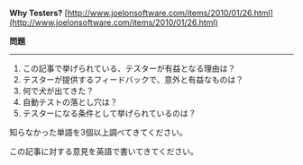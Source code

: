 **Why Testers?**
[http://www.joelonsoftware.com/items/2010/01/26.html](http://www.joelonsoftware.com/items/2010/01/26.html) 

**問題**  


----------


1. この記事で挙げられている、テスターが有益となる理由は？
2. テスターが提供するフィードバックで、意外と有益なものは？
3. 何で犬が出てきた？
4. 自動テストの落とし穴は？
5. テスターになる条件として挙げられているのは？


知らなかった単語を3個以上調べてきてください。

この記事に対する意見を英語で書いてきてください。